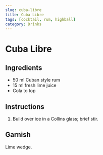 ```yaml
---
slug: cuba-libre
title: Cuba Libre
tags: [cocktail, rum, highball]
category: Drinks
---
```


# Cuba Libre

## Ingredients

- 50 ml Cuban style rum
- 15 ml fresh lime juice
- Cola to top

## Instructions

1. Build over ice in a Collins glass; brief stir.

## Garnish

Lime wedge.

